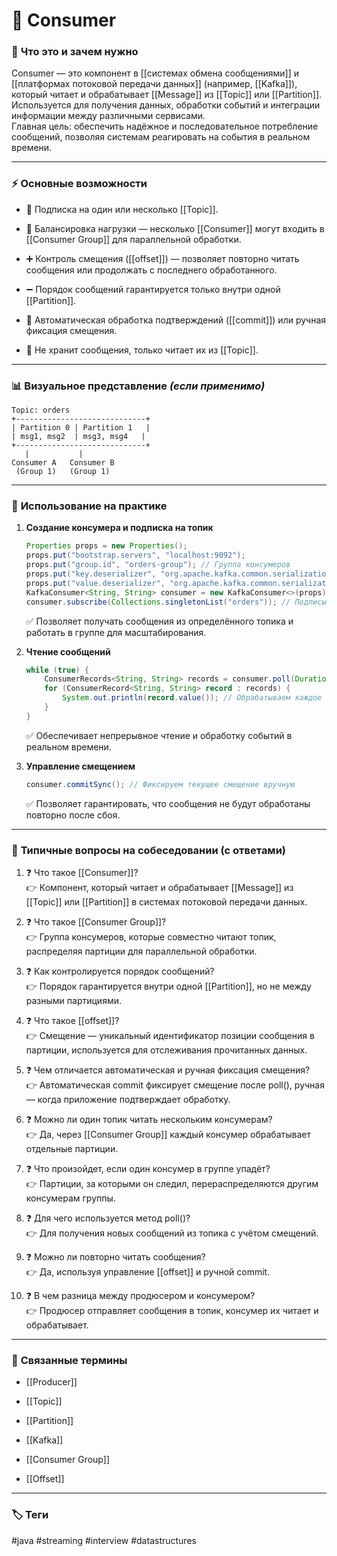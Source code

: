 # 📄 **Consumer**

### 📝 **Что это и зачем нужно**

Consumer — это компонент в [[системах обмена сообщениями]] и [[платформах потоковой передачи данных]] (например, [[Kafka]]), который читает и обрабатывает [[Message]] из [[Topic]] или [[Partition]]. Используется для получения данных, обработки событий и интеграции информации между различными сервисами.  
Главная цель: обеспечить надёжное и последовательное потребление сообщений, позволяя системам реагировать на события в реальном времени.

---

### ⚡ **Основные возможности**

- 📍 Подписка на один или несколько [[Topic]].
    
- 🔑 Балансировка нагрузки — несколько [[Consumer]] могут входить в [[Consumer Group]] для параллельной обработки.
    
- ➕ Контроль смещения ([[offset]]) — позволяет повторно читать сообщения или продолжать с последнего обработанного.
    
- ➖ Порядок сообщений гарантируется только внутри одной [[Partition]].
    
- 🔄 Автоматическая обработка подтверждений ([[commit]]) или ручная фиксация смещения.
    
- 🚫 Не хранит сообщения, только читает их из [[Topic]].
    

---

### 📊 **Визуальное представление** _(если применимо)_

```
Topic: orders
+-----------------------------+
| Partition 0 | Partition 1   |
| msg1, msg2  | msg3, msg4   |
+-----------------------------+
   |           |
Consumer A   Consumer B
 (Group 1)   (Group 1)
```

---

### 💼 **Использование на практике**

1. **Создание консумера и подписка на топик**
    
    ```java
    Properties props = new Properties();
    props.put("bootstrap.servers", "localhost:9092");
    props.put("group.id", "orders-group"); // Группа консумеров
    props.put("key.deserializer", "org.apache.kafka.common.serialization.StringDeserializer");
    props.put("value.deserializer", "org.apache.kafka.common.serialization.StringDeserializer");
    KafkaConsumer<String, String> consumer = new KafkaConsumer<>(props); // Создаём консумера
    consumer.subscribe(Collections.singletonList("orders")); // Подписываемся на топик
    ```
    
    ✅ Позволяет получать сообщения из определённого топика и работать в группе для масштабирования.
    
2. **Чтение сообщений**
    
    ```java
    while (true) {
        ConsumerRecords<String, String> records = consumer.poll(Duration.ofMillis(100)); // Получаем сообщения
        for (ConsumerRecord<String, String> record : records) {
            System.out.println(record.value()); // Обрабатываем каждое сообщение
        }
    }
    ```
    
    ✅ Обеспечивает непрерывное чтение и обработку событий в реальном времени.
    
3. **Управление смещением**
    
    ```java
    consumer.commitSync(); // Фиксируем текущее смещение вручную
    ```
    
    ✅ Позволяет гарантировать, что сообщения не будут обработаны повторно после сбоя.
    

---

### 🎯 **Типичные вопросы на собеседовании (с ответами)**

1. ❓ Что такое [[Consumer]]?  
    👉 Компонент, который читает и обрабатывает [[Message]] из [[Topic]] или [[Partition]] в системах потоковой передачи данных.
    
2. ❓ Что такое [[Consumer Group]]?  
    👉 Группа консумеров, которые совместно читают топик, распределяя партиции для параллельной обработки.
    
3. ❓ Как контролируется порядок сообщений?  
    👉 Порядок гарантируется внутри одной [[Partition]], но не между разными партициями.
    
4. ❓ Что такое [[offset]]?  
    👉 Смещение — уникальный идентификатор позиции сообщения в партиции, используется для отслеживания прочитанных данных.
    
5. ❓ Чем отличается автоматическая и ручная фиксация смещения?  
    👉 Автоматическая commit фиксирует смещение после poll(), ручная — когда приложение подтверждает обработку.
    
6. ❓ Можно ли один топик читать нескольким консумерам?  
    👉 Да, через [[Consumer Group]] каждый консумер обрабатывает отдельные партиции.
    
7. ❓ Что произойдет, если один консумер в группе упадёт?  
    👉 Партиции, за которыми он следил, перераспределяются другим консумерам группы.
    
8. ❓ Для чего используется метод poll()?  
    👉 Для получения новых сообщений из топика с учётом смещений.
    
9. ❓ Можно ли повторно читать сообщения?  
    👉 Да, используя управление [[offset]] и ручной commit.
    
10. ❓ В чем разница между продюсером и консумером?  
    👉 Продюсер отправляет сообщения в топик, консумер их читает и обрабатывает.
    

---

### 🔗 **Связанные термины**

- [[Producer]]
    
- [[Topic]]
    
- [[Partition]]
    
- [[Kafka]]
    
- [[Consumer Group]]
    
- [[Offset]]
    

---

### 🏷 **Теги**

#java #streaming #interview #datastructures